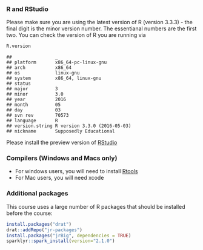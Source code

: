 

### R and RStudio

Please make sure you are using the latest version of R (version
3.3.3) - the final digit is the minor version number. The essentianal numbers 
are the first two. You can check the version of R you are running via

```r
R.version
```

```
##                _                           
## platform       x86_64-pc-linux-gnu         
## arch           x86_64                      
## os             linux-gnu                   
## system         x86_64, linux-gnu           
## status                                     
## major          3                           
## minor          3.0                         
## year           2016                        
## month          05                          
## day            03                          
## svn rev        70573                       
## language       R                           
## version.string R version 3.3.0 (2016-05-03)
## nickname       Supposedly Educational
```

Please install the preview version of [RStudio](https://www.rstudio.com/products/rstudio/download/preview/)

### Compilers (Windows and Macs only)
 
 * For windows users, you will need to install [Rtools](https://cran.r-project.org/bin/windows/Rtools/)
 * For Mac users, you will need xcode

### Additional packages

This course uses a large number of R packages that should be installed before the course:


```r
install.packages("drat")
drat::addRepo("jr-packages")
install.packages("jrBig", dependencies = TRUE)
sparklyr::spark_install(version="2.1.0")
```

